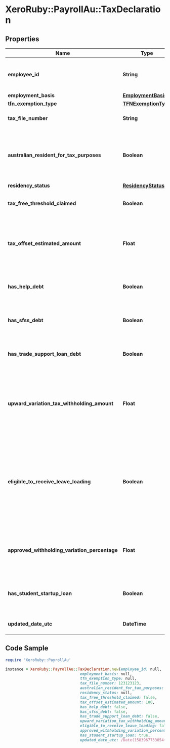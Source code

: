 # XeroRuby::PayrollAu::TaxDeclaration

## Properties

Name | Type | Description | Notes
------------ | ------------- | ------------- | -------------
**employee_id** | **String** | Address line 1 for employee home address | [optional] 
**employment_basis** | [**EmploymentBasis**](EmploymentBasis.md) |  | [optional] 
**tfn_exemption_type** | [**TFNExemptionType**](TFNExemptionType.md) |  | [optional] 
**tax_file_number** | **String** | The tax file number e.g 123123123. | [optional] 
**australian_resident_for_tax_purposes** | **Boolean** | If the employee is Australian resident for tax purposes. e.g true or false | [optional] 
**residency_status** | [**ResidencyStatus**](ResidencyStatus.md) |  | [optional] 
**tax_free_threshold_claimed** | **Boolean** | If tax free threshold claimed. e.g true or false | [optional] 
**tax_offset_estimated_amount** | **Float** | If has tax offset estimated then the tax offset estimated amount. e.g 100 | [optional] 
**has_help_debt** | **Boolean** | If employee has HECS or HELP debt. e.g true or false | [optional] 
**has_sfss_debt** | **Boolean** | If employee has financial supplement debt. e.g true or false | [optional] 
**has_trade_support_loan_debt** | **Boolean** | If employee has trade support loan. e.g true or false | [optional] 
**upward_variation_tax_withholding_amount** | **Float** | If the employee has requested that additional tax be withheld each pay run. e.g 50 | [optional] 
**eligible_to_receive_leave_loading** | **Boolean** | If the employee is eligible to receive an additional percentage on top of ordinary earnings when they take leave (typically 17.5%). e.g true or false | [optional] 
**approved_withholding_variation_percentage** | **Float** | If the employee has approved withholding variation. e.g (0 - 100) | [optional] 
**has_student_startup_loan** | **Boolean** | If the employee is eligible for student startup loan rules | [optional] 
**updated_date_utc** | **DateTime** | Last modified timestamp | [optional] 

## Code Sample

```ruby
require 'XeroRuby::PayrollAu'

instance = XeroRuby::PayrollAu::TaxDeclaration.new(employee_id: null,
                                 employment_basis: null,
                                 tfn_exemption_type: null,
                                 tax_file_number: 123123123,
                                 australian_resident_for_tax_purposes: true,
                                 residency_status: null,
                                 tax_free_threshold_claimed: false,
                                 tax_offset_estimated_amount: 100,
                                 has_help_debt: false,
                                 has_sfss_debt: false,
                                 has_trade_support_loan_debt: false,
                                 upward_variation_tax_withholding_amount: 50,
                                 eligible_to_receive_leave_loading: false,
                                 approved_withholding_variation_percentage: 75,
                                 has_student_startup_loan: true,
                                 updated_date_utc: /Date(1583967733054+0000)/)
```



